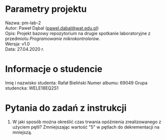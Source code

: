 # Parametry projektu

Nazwa: pm-lab-2  
Autor: Paweł Dąbal (pawel.dabal@wat.edu.pl)  
Opis: Projekt bazowy repozytorium na drugie spotkanie laboratoryjne z przedmiotu _Programowanie mikrokontrolerów_.  
Wersja: v1.0  
Data: 27.04.2020 r.

# Informacje o studencie

Imię i nazwisko studenta: Rafał Bieliński
Numer albumu: 69049 
Grupa studencka: WELE18EQ2S1

# Pytania do zadań z instrukcji

1. W jaki sposób można określić czas trwania opóźnienia zrealizowanego z użyciem pętli?
Zmniejszając wartość "5" w pętlach do dekrementacji na mniejszą.
